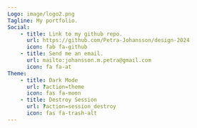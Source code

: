 ```yaml
---
Logo: image/logo2.png
Tagline: My portfolio.
Social:
    - title: Link to my github repo.
      url: https://github.com/Petra-Johansson/design-2024
      icon: fab fa-github
    - title: Send me an email.
      url: mailto:johansson.m.petra@gmail.com
      icon: fa fa-at
Theme:
    - title: Dark Mode
      url: ?action=theme
      icon: fas fa-moon
    - title: Destroy Session
      url: ?action=session_destroy
      icon: fas fa-trash-alt
---
```

